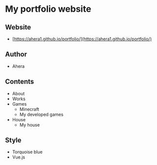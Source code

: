 # My portfolio website

## Website

* [https://ahera1.github.io/portfolio/](https://ahera1.github.io/portfolio/)

## Author
* Ahera

## Contents
* About
* Works
* Games
  * Minecraft
  * My developed games
* House
  * My house

## Style
* Torquoise blue
* Vue.js
